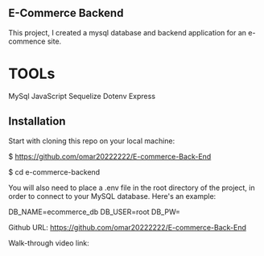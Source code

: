 ## E-Commerce Backend

This project, I created a mysql database and backend application for an e-commence site.

# TOOLs

MySql
JavaScript
Sequelize
Dotenv
Express

## Installation

Start with cloning this repo on your local machine:

$ https://github.com/omar20222222/E-commerce-Back-End

$ cd e-commerce-backend

You will also need to place a .env file in the root directory of the project, in order to connect to your MySQL database. Here's an example:

DB_NAME=ecommerce_db
DB_USER=root
DB_PW=

Github URL: https://github.com/omar20222222/E-commerce-Back-End

Walk-through video link:
